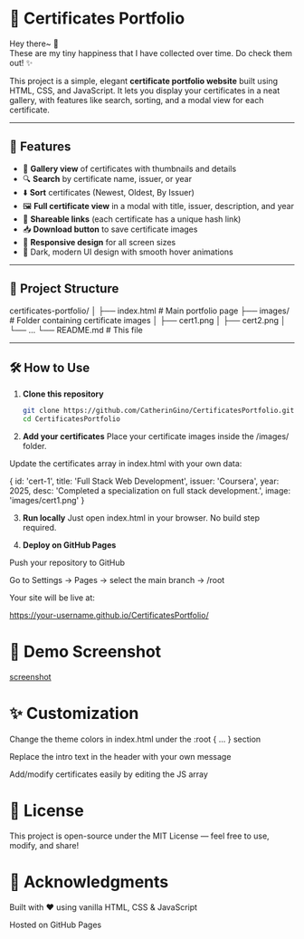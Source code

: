 # 📜 Certificates Portfolio  

Hey there~ 👋  
These are my tiny happiness that I have collected over time. Do check them out! ✨  

This project is a simple, elegant **certificate portfolio website** built using HTML, CSS, and JavaScript. It lets you display your certificates in a neat gallery, with features like search, sorting, and a modal view for each certificate.  

---

## 🚀 Features
- 🎴 **Gallery view** of certificates with thumbnails and details  
- 🔍 **Search** by certificate name, issuer, or year  
- ⬇️ **Sort** certificates (Newest, Oldest, By Issuer)  
- 🖼️ **Full certificate view** in a modal with title, issuer, description, and year  
- 🔗 **Shareable links** (each certificate has a unique hash link)  
- 📥 **Download button** to save certificate images  
- 📱 **Responsive design** for all screen sizes  
- 🌌 Dark, modern UI design with smooth hover animations  

---

## 📂 Project Structure

certificates-portfolio/
│
├── index.html # Main portfolio page
├── images/ # Folder containing certificate images
│ ├── cert1.png
│ ├── cert2.png
│ └── ...
└── README.md # This file


---

## 🛠️ How to Use
1. **Clone this repository**  
   ```bash
   git clone https://github.com/CatherinGino/CertificatesPortfolio.git
   cd CertificatesPortfolio

2. **Add your certificates**
Place your certificate images inside the /images/ folder.

Update the certificates array in index.html with your own data:

{
  id: 'cert-1',
  title: 'Full Stack Web Development',
  issuer: 'Coursera',
  year: 2025,
  desc: 'Completed a specialization on full stack development.',
  image: 'images/cert1.png'
}

3. **Run locally**
Just open index.html in your browser. No build step required.

4. **Deploy on GitHub Pages**

Push your repository to GitHub

Go to Settings → Pages → select the main branch → /root

Your site will be live at:

https://your-username.github.io/CertificatesPortfolio/

# 📸 Demo Screenshot

[screenshot](images/screenshot.png)

# ✨ Customization
Change the theme colors in index.html under the :root { ... } section

Replace the intro text in the header with your own message

Add/modify certificates easily by editing the JS array

# 📜 License
This project is open-source under the MIT License — feel free to use, modify, and share!

# 💌 Acknowledgments
Built with ❤️ using vanilla HTML, CSS & JavaScript

Hosted on GitHub Pages